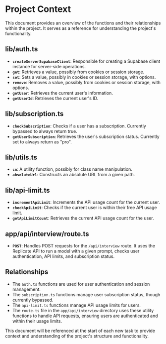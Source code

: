 # Project Context

This document provides an overview of the functions and their relationships within the project. It serves as a reference for understanding the project's functionality.

## lib/auth.ts

- **`createServerSupabaseClient`**: Responsible for creating a Supabase client instance for server-side operations.
- **`get`**: Retrieves a value, possibly from cookies or session storage.
- **`set`**: Sets a value, possibly in cookies or session storage, with options.
- **`remove`**: Removes a value, possibly from cookies or session storage, with options.
- **`getUser`**: Retrieves the current user's information.
- **`getUserId`**: Retrieves the current user's ID.

## lib/subscription.ts

- **`checkSubscription`**: Checks if a user has a subscription. Currently bypassed to always return true.
- **`getUserSubscription`**: Retrieves the user's subscription status. Currently set to always return as "pro".

## lib/utils.ts

- **`cn`**: A utility function, possibly for class name manipulation.
- **`absoluteUrl`**: Constructs an absolute URL from a given path.

## lib/api-limit.ts

- **`incrementApiLimit`**: Increments the API usage count for the current user.
- **`checkApiLimit`**: Checks if the current user is within their free API usage limit.
- **`getApiLimitCount`**: Retrieves the current API usage count for the user.

## app/api/interview/route.ts

- **`POST`**: Handles POST requests for the `/api/interview` route. It uses the Replicate API to run a model with a given prompt, checks user authentication, API limits, and subscription status.

## Relationships

- The `auth.ts` functions are used for user authentication and session management.
- The `subscription.ts` functions manage user subscription status, though currently bypassed.
- The `api-limit.ts` functions manage API usage limits for users.
- The `route.ts` file in the `app/api/interview` directory uses these utility functions to handle API requests, ensuring users are authenticated and within their usage limits.

This document will be referenced at the start of each new task to provide context and understanding of the project's structure and functionality.
